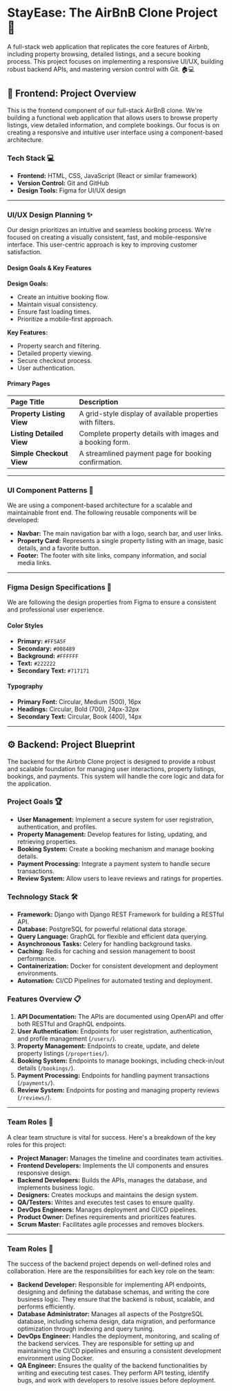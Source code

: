 # StayEase: The AirBnB Clone Project 🏡
A full-stack web application that replicates the core features of Airbnb, including property browsing, detailed listings, and a secure booking process. This project focuses on implementing a responsive UI/UX, building robust backend APIs, and mastering version control with Git. 🏠💻

## 🚀 Frontend: Project Overview

This is the frontend component of our full-stack AirBnB clone. We're building a functional web application that allows users to browse property listings, view detailed information, and complete bookings. Our focus is on creating a responsive and intuitive user interface using a component-based architecture.

### Tech Stack 💻

* **Frontend:** HTML, CSS, JavaScript (React or similar framework)
* **Version Control:** Git and GitHub
* **Design Tools:** Figma for UI/UX design

---

### UI/UX Design Planning ✨

Our design prioritizes an intuitive and seamless booking process. We're focused on creating a visually consistent, fast, and mobile-responsive interface. This user-centric approach is key to improving customer satisfaction.

#### **Design Goals & Key Features**

**Design Goals:**
* Create an intuitive booking flow.
* Maintain visual consistency.
* Ensure fast loading times.
* Prioritize a mobile-first approach.

**Key Features:**
* Property search and filtering.
* Detailed property viewing.
* Secure checkout process.
* User authentication.

#### **Primary Pages**

| Page Title | Description |
| :--- | :--- |
| **Property Listing View** | A grid-style display of available properties with filters. |
| **Listing Detailed View** | Complete property details with images and a booking form. |
| **Simple Checkout View** | A streamlined payment page for booking confirmation. |

---

### UI Component Patterns 🧩

We are using a component-based architecture for a scalable and maintainable front end. The following reusable components will be developed:

* **Navbar:** The main navigation bar with a logo, search bar, and user links.
* **Property Card:** Represents a single property listing with an image, basic details, and a favorite button.
* **Footer:** The footer with site links, company information, and social media links.

---

### Figma Design Specifications 🎨

We are following the design properties from Figma to ensure a consistent and professional user experience.

#### **Color Styles**

* **Primary:** `#FF5A5F`
* **Secondary:** `#008489`
* **Background:** `#FFFFFF`
* **Text:** `#222222`
* **Secondary Text:** `#717171`

#### **Typography**

* **Primary Font:** Circular, Medium (500), 16px
* **Headings:** Circular, Bold (700), 24px-32px
* **Secondary Text:** Circular, Book (400), 14px

---

## ⚙️ Backend: Project Blueprint

The backend for the Airbnb Clone project is designed to provide a robust and scalable foundation for managing user interactions, property listings, bookings, and payments. This system will handle the core logic and data for the application.

### Project Goals 🏆

* **User Management:** Implement a secure system for user registration, authentication, and profiles.
* **Property Management:** Develop features for listing, updating, and retrieving properties.
* **Booking System:** Create a booking mechanism and manage booking details.
* **Payment Processing:** Integrate a payment system to handle secure transactions.
* **Review System:** Allow users to leave reviews and ratings for properties.

### Technology Stack 🛠️

* **Framework:** Django with Django REST Framework for building a RESTful API.
* **Database:** PostgreSQL for powerful relational data storage.
* **Query Language:** GraphQL for flexible and efficient data querying.
* **Asynchronous Tasks:** Celery for handling background tasks.
* **Caching:** Redis for caching and session management to boost performance.
* **Containerization:** Docker for consistent development and deployment environments.
* **Automation:** CI/CD Pipelines for automated testing and deployment.

### Features Overview 📋

1.  **API Documentation:** The APIs are documented using OpenAPI and offer both RESTful and GraphQL endpoints.
2.  **User Authentication:** Endpoints for user registration, authentication, and profile management (`/users/`).
3.  **Property Management:** Endpoints to create, update, and delete property listings (`/properties/`).
4.  **Booking System:** Endpoints to manage bookings, including check-in/out details (`/bookings/`).
5.  **Payment Processing:** Endpoints for handling payment transactions (`/payments/`).
6.  **Review System:** Endpoints for posting and managing property reviews (`/reviews/`).

---

### Team Roles 👥

A clear team structure is vital for success. Here's a breakdown of the key roles for this project:

* **Project Manager:** Manages the timeline and coordinates team activities.
* **Frontend Developers:** Implements the UI components and ensures responsive design.
* **Backend Developers:** Builds the APIs, manages the database, and implements business logic.
* **Designers:** Creates mockups and maintains the design system.
* **QA/Testers:** Writes and executes test cases to ensure quality.
* **DevOps Engineers:** Manages deployment and CI/CD pipelines.
* **Product Owner:** Defines requirements and prioritizes features.
* **Scrum Master:** Facilitates agile processes and removes blockers.

---

### Team Roles 🤝

The success of the backend project depends on well-defined roles and collaboration. Here are the responsibilities for each key role on the team:

* **Backend Developer:** Responsible for implementing API endpoints, designing and defining the database schemas, and writing the core business logic. They ensure that the backend is robust, scalable, and performs efficiently.
* **Database Administrator:** Manages all aspects of the PostgreSQL database, including schema design, data migration, and performance optimization through indexing and query tuning.
* **DevOps Engineer:** Handles the deployment, monitoring, and scaling of the backend services. They are responsible for setting up and maintaining the CI/CD pipelines and ensuring a consistent development environment using Docker.
* **QA Engineer:** Ensures the quality of the backend functionalities by writing and executing test cases. They perform API testing, identify bugs, and work with developers to resolve issues before deployment.
